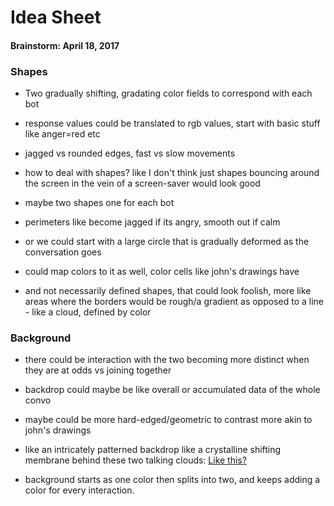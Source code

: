 # Idea Sheet

#### Brainstorm: April 18, 2017

### Shapes
- Two gradually shifting, gradating color fields to correspond with each bot

- response values could be translated to rgb values, start with basic stuff like anger=red etc

- jagged vs rounded edges, fast vs slow movements

- how to deal with shapes? like I don't think just shapes bouncing around the screen in the vein of a screen-saver would look good

- maybe two shapes one for each bot

- perimeters like become jagged if its angry, smooth out if calm

- or we could start with a large circle that is gradually deformed as the conversation goes

- could map colors to it as well, color cells like john's drawings have

- and not necessarily defined shapes, that could look foolish, more like areas where the borders would be rough/a gradient as opposed to a line - like a cloud, defined by color

### Background

- there could be interaction with the two becoming more distinct when they are at odds vs joining together

- backdrop could maybe be like overall or accumulated data of the whole convo
- maybe could be more hard-edged/geometric to contrast
more akin to john's drawings
- like an intricately patterned backdrop
like a crystalline shifting membrane behind these two talking clouds: [Like this?](http://www.gettyimages.com/detail/photo/blowing-bubbles-in-chocolate-milk-with-straw-on-royalty-free-image/652957337?esource=SEO_GIS_CDN_Redirect)


- background starts as one color then splits into two, and keeps adding a color for every interaction.
